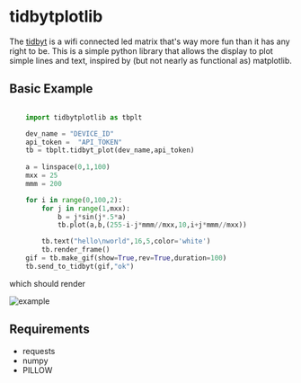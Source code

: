 # tidbytplotlib

The [tidbyt](https://tidbyt.com/) is a wifi connected led matrix that's way more fun than it has any right to be. This is a simple python library that allows the display to plot simple lines and text, inspired by (but not nearly as functional as) matplotlib. 

## Basic Example

```python

    import tidbytplotlib as tbplt

    dev_name = "DEVICE_ID"
    api_token =  "API_TOKEN"
    tb = tbplt.tidbyt_plot(dev_name,api_token)
 
    a = linspace(0,1,100)
    mxx = 25
    mmm = 200

    for i in range(0,100,2):
        for j in range(1,mxx):
            b = j*sin(j*.5*a)
            tb.plot(a,b,(255-i-j*mmm//mxx,10,i+j*mmm//mxx))

        tb.text("hello\nworld",16,5,color='white')
        tb.render_frame()
    gif = tb.make_gif(show=True,rev=True,duration=100)
    tb.send_to_tidbyt(gif,"ok")
```
which should render

![example](https://user-images.githubusercontent.com/152047/176831799-f224a134-e1e1-4396-830f-af9c093357c2.gif)

## Requirements

- requests
- numpy
- PILLOW


